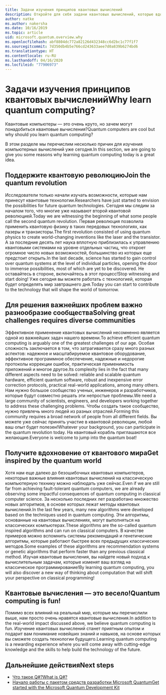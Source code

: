 ```yaml
---
title: Задачи изучения принципов квантовых вычислений
description: Откройте для себя задачи квантовых вычислений, которые вдохновляют и позволяют получить удовольствие от полученных результатов.
author: natke
ms.author: nakersha
ms.date: 10/16/2019
ms.topic: article
uid: microsoft.quantum.overview.why
ms.openlocfilehash: abf8804dc772a82126d432348cc6d2bc1c77f1f7
ms.sourcegitcommit: 7d350db4b5e766cd243633aee7d0a839b6274bd6
ms.translationtype: HT
ms.contentlocale: ru-RU
ms.lasthandoff: 04/16/2020
ms.locfileid: "77906973"
---
```

# <a name="why-learn-quantum-computing"></a><span data-ttu-id="38516-103">Задачи изучения принципов квантовых вычислений</span><span class="sxs-lookup"><span data-stu-id="38516-103">Why learn quantum computing?</span></span>

<span data-ttu-id="38516-104">Квантовые компьютеры — это очень круто, но зачем могут понадобиться квантовые вычисления?</span><span class="sxs-lookup"><span data-stu-id="38516-104">Quantum computers are cool but why should you learn quantum computing?</span></span>

<span data-ttu-id="38516-105">В этом разделе мы перечислим несколько причин для изучения компьютерных вычислений уже сегодня.</span><span class="sxs-lookup"><span data-stu-id="38516-105">In this section, we are going to give you some reasons why learning quantum computing today is a great idea.</span></span>

## <a name="join-the-quantum-revolution"></a><span data-ttu-id="38516-106">Поддержите квантовую революцию</span><span class="sxs-lookup"><span data-stu-id="38516-106">Join the quantum revolution</span></span>

<span data-ttu-id="38516-107">Исследователи только начали изучать возможности, которые нам принесут квантовые технологии.</span><span class="sxs-lookup"><span data-stu-id="38516-107">Researchers have just started to envision the possibilities for future quantum technologies.</span></span> <span data-ttu-id="38516-108">Сегодня мы следим за началом того, что многие уже называют второй квантовой революцией.</span><span class="sxs-lookup"><span data-stu-id="38516-108">Today we are witnessing the beginning of what some people call the second quantum revolution.</span></span> <span data-ttu-id="38516-109">Первая революция позволила применить квантовую физику в таких передовых технологиях, как лазеры и транзисторы.</span><span class="sxs-lookup"><span data-stu-id="38516-109">The first revolution consisted of using quantum physics to create world-changing inventions like the laser and the transistor.</span></span> <span data-ttu-id="38516-110">А за последние десять лет наука вплотную приблизилась к управлению квантовыми системами на уровне отдельных частиц, что откроет огромное число новых возможностей, большинство из которых еще предстоит открыть.</span><span class="sxs-lookup"><span data-stu-id="38516-110">In the last decade, science has started to gain control over quantum systems at the level of individual particles, opening the door to immense possibilities, most of which are yet to be discovered.</span></span> <span data-ttu-id="38516-111">Не оставайтесь в стороне, включайтесь в этот процесс!</span><span class="sxs-lookup"><span data-stu-id="38516-111">Stop witnessing and start doing!</span></span> <span data-ttu-id="38516-112">Уже сегодня вы можете работать с технологией, которая будет определять мир завтрашнего дня.</span><span class="sxs-lookup"><span data-stu-id="38516-112">Today you can start to contribute to the technology that will shape the world of tomorrow.</span></span>

## <a name="solving-great-challenges-requires-diverse-communities"></a><span data-ttu-id="38516-113">Для решения важнейших проблем важно разнообразие сообщества</span><span class="sxs-lookup"><span data-stu-id="38516-113">Solving great challenges requires diverse communities</span></span>

<span data-ttu-id="38516-114">Эффективное применение квантовых вычислений несомненно является одной из важнейших задач нашего времени.</span><span class="sxs-lookup"><span data-stu-id="38516-114">To achieve efficient quantum computing is arguably one of the greatest challenges of our age.</span></span> <span data-ttu-id="38516-115">Особая сложность заключается в том, что затрагивается сразу много разных аспектов: надежное и масштабируемое квантовое оборудование, эффективное программное обеспечение, надежные и недорогие протоколы коррекции ошибок, практическая применимость приложений и многое другое.</span><span class="sxs-lookup"><span data-stu-id="38516-115">Its complexity lies in the fact that many different aspects need to be solved: reliable and scalable quantum hardware, efficient quantum software, robust and inexpensive error correction protocols, practical real-world applications, among many others.</span></span> <span data-ttu-id="38516-116">Нам нужно большое сообщество ученых, инженеров и разработчиков, которые будут совместно решать эти непростые проблемы.</span><span class="sxs-lookup"><span data-stu-id="38516-116">We need a large community of scientists, engineers, and developers working together to address these challenging problems.</span></span> <span data-ttu-id="38516-117">Чтобы создать такое сообщество, нужно привлечь много людей из разных отраслей.</span><span class="sxs-lookup"><span data-stu-id="38516-117">Forming this community requires a broad network of people from all different fields.</span></span> <span data-ttu-id="38516-118">Вы можете уже сейчас принять участие в квантовой революции, любой ваш опыт будет полезен!</span><span class="sxs-lookup"><span data-stu-id="38516-118">Whatever your background, you can participate in the quantum revolution today.</span></span> <span data-ttu-id="38516-119">На квантовый корабль приглашаются все желающие.</span><span class="sxs-lookup"><span data-stu-id="38516-119">Everyone is welcome to jump into the quantum boat!</span></span>

## <a name="get-inspired-by-the-quantum-world"></a><span data-ttu-id="38516-120">Получите вдохновение от квантового мира</span><span class="sxs-lookup"><span data-stu-id="38516-120">Get inspired by the quantum world</span></span>

<span data-ttu-id="38516-121">Хотя нам еще далеко до безошибочных квантовых компьютеров, некоторые важные влияния квантовых вычислений на классическую компьютерную технику можно наблюдать уже сейчас.</span><span class="sxs-lookup"><span data-stu-id="38516-121">Even if we are still far from achieving fault-tolerant quantum computers, we are already observing some impactful consequences of quantum computing in classical computer science.</span></span> <span data-ttu-id="38516-122">За несколько последних лет разработано множество новых алгоритмов, в основе которых лежат методы квантовых вычислений.</span><span class="sxs-lookup"><span data-stu-id="38516-122">In the last few years, many new algorithms were developed based on the techniques used in quantum computing.</span></span> <span data-ttu-id="38516-123">Эти алгоритмы, основанные на квантовых вычислениях, могут выполняться на классических компьютерах.</span><span class="sxs-lookup"><span data-stu-id="38516-123">These algorithms are the so-called quantum inspired algorithms and can run on classical computers.</span></span> <span data-ttu-id="38516-124">В качестве примеров можно вспомнить системы рекомендаций и генетические алгоритмы, которые работают быстрее всех предыдущих классических методов.</span><span class="sxs-lookup"><span data-stu-id="38516-124">Some examples of these algorithms are recommendation systems or genetic algorithms that perform faster than any previous classical method.</span></span> <span data-ttu-id="38516-125">Изучая квантовые вычисления, вы найдете новый подход к вычислительным задачам, которые изменят ваш взгляд на классическое программирование!</span><span class="sxs-lookup"><span data-stu-id="38516-125">By learning quantum computing, you will also discover a new way of thinking about computation that will shift your perspective on classical programming!</span></span>

## <a name="quantum-computing-is-fun"></a><span data-ttu-id="38516-126">Квантовые вычисления — это весело!</span><span class="sxs-lookup"><span data-stu-id="38516-126">Quantum computing is fun!</span></span>

<span data-ttu-id="38516-127">Помимо всех влияний на реальный мир, которые мы перечислили выше, нам просто очень нравятся квантовые вычисления.</span><span class="sxs-lookup"><span data-stu-id="38516-127">In addition to the real-world impact discussed above, we believe quantum computing is fun.</span></span> <span data-ttu-id="38516-128">Изучение квантовых вычислений станет приятным опытом и подарит вам понимание новейших знаний и навыков, на основе которых вы сможете создать технологии будущего.</span><span class="sxs-lookup"><span data-stu-id="38516-128">Learning quantum computing is a rewarding experience where you will come away with cutting-edge knowledge and the skills to help build the technology of the future.</span></span>

## <a name="next-steps"></a><span data-ttu-id="38516-129">Дальнейшие действия</span><span class="sxs-lookup"><span data-stu-id="38516-129">Next steps</span></span>

* [<span data-ttu-id="38516-130">Что такое Q#?</span><span class="sxs-lookup"><span data-stu-id="38516-130">What is Q#?</span></span>](xref:microsoft.quantum.overview.qsharp)
* [<span data-ttu-id="38516-131">Начало работы с пакетом средств разработки Microsoft Quantum</span><span class="sxs-lookup"><span data-stu-id="38516-131">Get started with the Microsoft Quantum Development Kit</span></span>](xref:microsoft.quantum.welcome)
